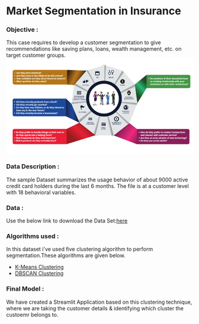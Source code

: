 # Market Segmentation in Insurance

### Objective  :
This case requires to develop a customer segmentation to give recommendations like saving plans, loans, wealth management, etc. on target customer groups.
<img align="center" src="images/customerSegmentation.png" alt="image">
### Data Description : 
The sample Dataset summarizes the usage behavior of about 9000 active credit card holders during the last 6 months. The file is at a customer level with 18 behavioral variables.
### Data :  
Use the below link to download the Data Set:[here](Clustered_Customer_Data.csv) 
### Algorithms used :  
In this dataset i've used five clustering algorithm to perform segmentation.These algorithms are given below.
- [K-Means Clustering](https://en.wikipedia.org/wiki/K-means_clustering)
- [DBSCAN Clustering](https://scikit-learn.org/stable/modules/generated/sklearn.cluster.DBSCAN.html)
### Final Model  :
We have created a Streamlit Application based on this clustering technique, where we are taking the customer details & identifying which cluster the custoemr belongs to.
